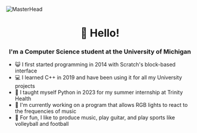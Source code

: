![MasterHead](https://media1.giphy.com/media/v1.Y2lkPTc5MGI3NjExZXh2bzRrZ212ajR0a3ZvZXp6aG4ybDNsZmdyODdxeDV4dTB5ZnlwciZlcD12MV9pbnRlcm5hbF9naWZfYnlfaWQmY3Q9Zw/8WK9SEOaFzLcUrpWxV/giphy.gif)
<h1 align="center">👋 Hello!</h1>
<h3 align="center">I'm a Computer Science student at the University of Michigan</h3>

- 😺 I first started programming in 2014 with Scratch's block-based interface
- 💻 I learned C++ in 2019 and have been using it for all my University projects
- 🐍 I taught myself Python in 2023 for my summer internship at Trinity Health
- 🎵 I'm currently working on a program that allows RGB lights to react to the frequencies of music
- 🏐 For fun, I like to produce music, play guitar, and play sports like volleyball and football
